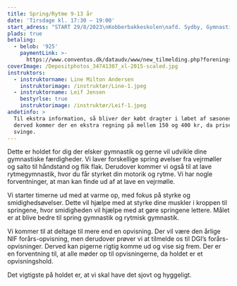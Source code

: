 ```yaml
---
title: Spring/Rytme 9-13 år
date: 'Tirsdage kl. 17:30 – 19:00'
start_adress: "START 29/8/2023\nKobberbakkeskolen\nafd. Sydby, Gymnastiksalen\n4700 \_Næstved\n"
plads: true
betaling:
  - belob: '925'
    paymentLink: >-
      https://www.conventus.dk/dataudv/www/new_tilmelding.php?foreningsid=774&gruppe=%20862362&skjul_nyt_medlem=0&skjul_allerede_medlem=0
coverImage: /Depositphotos_34741307_xl-2015-scaled.jpg
instruktors:
  - instruktorname: Line Milton Andersen
    instruktorimage: /instruktør/Line-1.jpeg
  - instruktorname: Leif Jensen
    bestyrlse: true
    instruktorimage: /instruktør/Leif-1.jpeg
andetinfo: >
  Til ekstra information, så bliver der købt dragter i løbet af sæsonen, og
  derved kommer der en ekstra regning på mellem 150 og 400 kr, da priserne kan
  svinge.
---
```


Dette er holdet for dig der elsker gymnastik og gerne vil udvikle dine gymnastiske færdigheder. Vi laver forskellige spring øvelser fra vejrmøller og salto til håndstand og flik flak. Derudover kommer vi også til at lave rytmegymnastik, hvor du får styrket din motorik og rytme. Vi har nogle forventninger, at man kan finde ud af at lave en vejrmølle.

Vi starter timerne ud med at varme op, med fokus på styrke og smidighedsøvelser. Dette vil hjælpe med at styrke dine muskler i kroppen til springene, hvor smidigheden vil hjælpe med at gøre springene lettere. Målet er at blive bedre til spring gymnastik og rytmisk gymnastik.

Vi kommer til at deltage til mere end en opvisning. Der vil være den årlige NIF forårs-opvisning, men derudover prøver vi at tilmelde os til DGI’s forårs-opvisninger. Derved kan pigerne rigtig komme ud og vise sig frem. Der er en forventning til, at alle møder op til opvisningerne, da holdet er et opvisningshold.

Det vigtigste på holdet er, at vi skal have det sjovt og hyggeligt.
